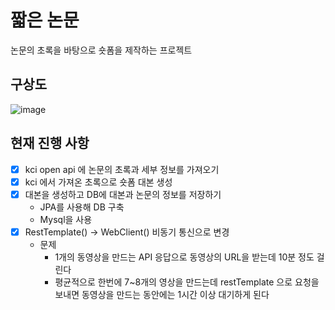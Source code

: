 # 짧은 논문 
논문의 초록을 바탕으로 숏폼을 제작하는 프로젝트

## 구상도
![image](https://github.com/user-attachments/assets/1810b9e4-cf25-4922-92aa-65665ed2f5f4)

## 현재 진행 사항
- [x] kci open api 에 논문의 초록과 세부 정보를 가져오기 
- [x] kci 에서 가져온 초록으로 숏폼 대본 생성
- [x] 대본을 생성하고 DB에 대본과 논문의 정보를 저장하기
  - JPA를 사용해 DB 구축
  - Mysql을 사용
- [x] RestTemplate() ->  WebClient() 비동기 통신으로 변경
  - 문제   
    - 1개의 동영상을 만드는 API 응답으로 동영상의 URL을 받는데 10분 정도 걸린다
    - 평균적으로 한번에 7~8개의 영상을 만드는데 restTemplate 으로 요청을 보내면 동영상을 만드는 동안에는 1시간 이상 대기하게 된다   
     
 

